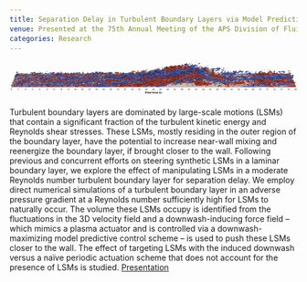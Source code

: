 ```yaml
---
title: Separation Delay in Turbulent Boundary Layers via Model Predictive Control of Large-Scale Motions
venue: Presented at the 75th Annual Meeting of the APS Division of Fluid Dynamics, Indianapolis, IN, 2022.
categories: Research
---
```


![](/docs/lsms_separated_flow.gif)

Turbulent boundary layers are dominated by large-scale motions (LSMs) that contain a significant fraction of the turbulent kinetic energy and Reynolds shear stresses. These LSMs, mostly residing in the outer region of the boundary layer, have the potential to increase near-wall mixing and reenergize the boundary layer, if brought closer to the wall. Following previous and concurrent efforts on steering synthetic LSMs in a laminar boundary layer, we explore the effect of manipulating LSMs in a moderate Reynolds number turbulent boundary layer for separation delay. We employ direct numerical simulations of a turbulent boundary layer in an adverse pressure gradient at a Reynolds number sufficiently high for LSMs to naturally occur. The volume these LSMs occupy is identified from the fluctuations in the 3D velocity field and a downwash-inducing force field – which mimics a plasma actuator and is controlled via a downwash-maximizing model predictive control scheme – is used to push these LSMs closer to the wall. The effect of targeting LSMs with the induced downwash versus a naïve periodic actuation scheme that does not account for the presence of LSMs is studied.
[Presentation](https://alextsolovikos.github.io/docs/DFD_2022__Separation_Delay_in_Turbulent_Boundary_Layers_via_MPC_of_LSMs.pdf)
